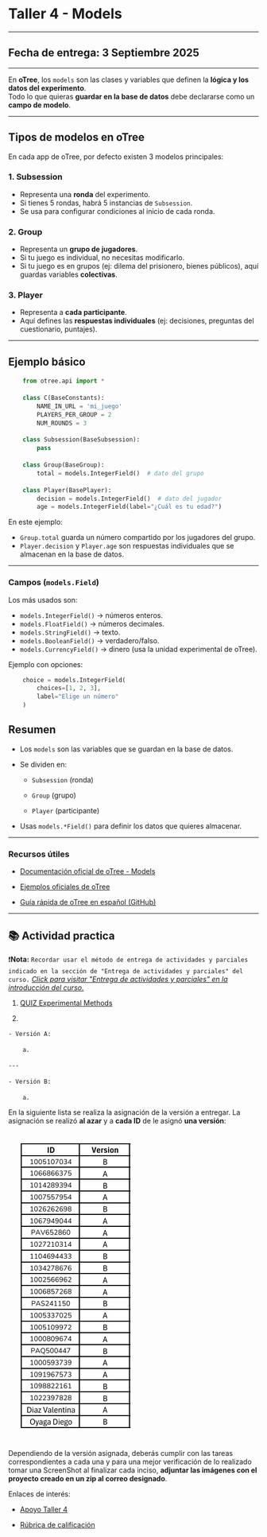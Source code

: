 # Taller 4 - Models
---
## Fecha de entrega: 3 Septiembre 2025
---

En **oTree**, los `models` son las clases y variables que definen la **lógica y los datos del experimento**.  
Todo lo que quieras **guardar en la base de datos** debe declararse como un **campo de modelo**.

---

## Tipos de modelos en oTree

En cada app de oTree, por defecto existen 3 modelos principales:

### 1. Subsession

- Representa una **ronda** del experimento.  
- Si tienes 5 rondas, habrá 5 instancias de `Subsession`.  
- Se usa para configurar condiciones al inicio de cada ronda.

### 2. Group

- Representa un **grupo de jugadores**.  
- Si tu juego es individual, no necesitas modificarlo.  
- Si tu juego es en grupos (ej: dilema del prisionero, bienes públicos), aquí guardas variables **colectivas**.

### 3. Player

- Representa a **cada participante**.  
- Aquí defines las **respuestas individuales** (ej: decisiones, preguntas del cuestionario, puntajes).

---

## Ejemplo básico

```python
    from otree.api import *

    class C(BaseConstants):
        NAME_IN_URL = 'mi_juego'
        PLAYERS_PER_GROUP = 2
        NUM_ROUNDS = 3

    class Subsession(BaseSubsession):
        pass

    class Group(BaseGroup):
        total = models.IntegerField()  # dato del grupo

    class Player(BasePlayer):
        decision = models.IntegerField()  # dato del jugador
        age = models.IntegerField(label="¿Cuál es tu edad?")
```
En este ejemplo:

- `Group.total` guarda un número compartido por los jugadores del grupo.  
- `Player.decision` y `Player.age` son respuestas individuales que se almacenan en la base de datos.  

---

### Campos (`models.Field`)

Los más usados son:

- `models.IntegerField()` → números enteros.  
- `models.FloatField()` → números decimales.  
- `models.StringField()` → texto.  
- `models.BooleanField()` → verdadero/falso.  
- `models.CurrencyField()` → dinero (usa la unidad experimental de oTree).  

Ejemplo con opciones:

```python
    choice = models.IntegerField(
        choices=[1, 2, 3],
        label="Elige un número"
    )
```

## Resumen

- Los `models` son las variables que se guardan en la base de datos.

- Se dividen en:

    - `Subsession` (ronda)

    - `Group` (grupo)

    - `Player` (participante)

- Usas `models.*Field()` para definir los datos que quieres almacenar.

---

### Recursos útiles

- [Documentación oficial de oTree - Models](https://otree.readthedocs.io/en/latest/models.html)

- [Ejemplos oficiales de oTree](https://www.otreehub.com/)

- [Guía rápida de oTree en español (GitHub)](https://github.com/otree-org/otree)

---

## 📚 Actividad practica 


❗**Nota:** `Recordar usar el método de entrega de actividades y parciales indicado en la sección de "Entrega de actividades y parciales" del curso.` *[Click para visitar "Entrega de actividades y parciales" en la introducción del curso.](../../README.md)*

1. [QUIZ Experimental Methods](https://forms.gle/sXjYpAZAj86CfNSu5)

2. 

    - Versión A:

        a.

    ---

    - Versión B:

        a.




En la siguiente lista se realiza la asignación de la versión a entregar. La asignación se realizó **al azar** y a **cada ID** de le asignó **una versión**: 

<img src="../../imgs/4/Lista_Taller_4.png" style="margin: 20px;">

Dependiendo de la versión asignada, deberás cumplir con las tareas correspondientes a cada una y para una mejor verificación de lo realizado tomar una ScreenShot al finalizar cada inciso, **adjuntar las imágenes con el proyecto creado en un zip al correo designado**.

Enlaces de interés:

- [Apoyo Taller 4]()

- [Rúbrica de calificación]()